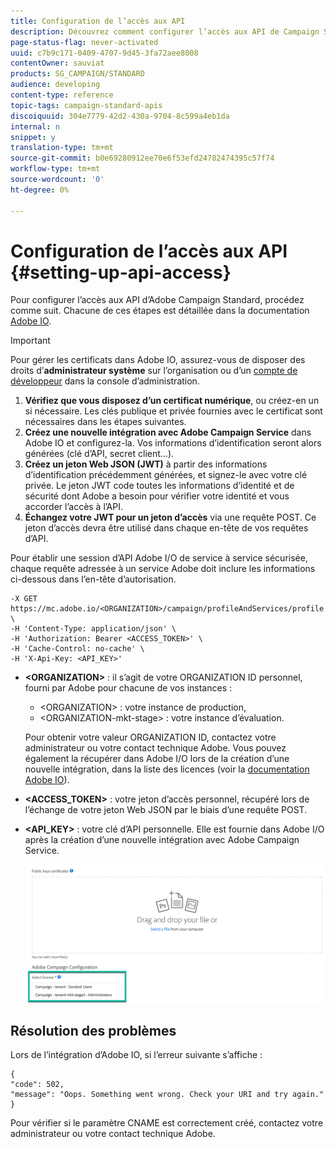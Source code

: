 ```yaml
---
title: Configuration de l’accès aux API
description: Découvrez comment configurer l’accès aux API de Campaign Standard.
page-status-flag: never-activated
uuid: c7b9c171-0409-4707-9d45-3fa72aee8008
contentOwner: sauviat
products: SG_CAMPAIGN/STANDARD
audience: developing
content-type: reference
topic-tags: campaign-standard-apis
discoiquuid: 304e7779-42d2-430a-9704-8c599a4eb1da
internal: n
snippet: y
translation-type: tm+mt
source-git-commit: b0e69280912ee70e6f53efd24782474395c57f74
workflow-type: tm+mt
source-wordcount: '0'
ht-degree: 0%

---
```



# Configuration de l’accès aux API {#setting-up-api-access}

Pour configurer l’accès aux API d’Adobe Campaign Standard, procédez comme suit. Chacune de ces étapes est détaillée dans la documentation [Adobe IO](https://www.adobe.io/authentication/auth-methods.html#!AdobeDocs/adobeio-auth/master/AuthenticationOverview/ServiceAccountIntegration.md).

>[!IMPORTANT]
>
>Pour gérer les certificats dans Adobe IO, assurez-vous de disposer des droits d’<b>administrateur système</b> sur l’organisation ou d’un [compte de développeur](https://helpx.adobe.com/fr/enterprise/using/manage-developers.html) dans la console d’administration.</a>

1. **Vérifiez que vous disposez d’un certificat numérique**, ou créez-en un si nécessaire. Les clés publique et privée fournies avec le certificat sont nécessaires dans les étapes suivantes.
1. **Créez une nouvelle intégration avec Adobe Campaign Service** dans Adobe IO et configurez-la. Vos informations d’identification seront alors générées (clé d’API, secret client...).
1. **Créez un jeton Web JSON (JWT)** à partir des informations d’identification précédemment générées, et signez-le avec votre clé privée. Le jeton JWT code toutes les informations d’identité et de sécurité dont Adobe a besoin pour vérifier votre identité et vous accorder l’accès à l’API.
1. **Échangez votre JWT pour un jeton d’accès** via une requête POST. Ce jeton d’accès devra être utilisé dans chaque en-tête de vos requêtes d’API.

Pour établir une session d’API Adobe I/O de service à service sécurisée, chaque requête adressée à un service Adobe doit inclure les informations ci-dessous dans l’en-tête d’autorisation.

```
-X GET https://mc.adobe.io/<ORGANIZATION>/campaign/profileAndServices/profile \
-H 'Content-Type: application/json' \
-H 'Authorization: Bearer <ACCESS_TOKEN>' \
-H 'Cache-Control: no-cache' \
-H 'X-Api-Key: <API_KEY>'
```

* **&lt;ORGANIZATION>** : il s’agit de votre ORGANIZATION ID personnel, fourni par Adobe pour chacune de vos instances :

   * &lt;ORGANIZATION> : votre instance de production,
   * &lt;ORGANIZATION-mkt-stage> : votre instance d’évaluation.

   Pour obtenir votre valeur ORGANIZATION ID, contactez votre administrateur ou votre contact technique Adobe. Vous pouvez également la récupérer dans Adobe I/O lors de la création d’une nouvelle intégration, dans la liste des licences (voir la <a href="https://www.adobe.io/authentication.html">documentation Adobe IO</a>).

* **&lt;ACCESS_TOKEN>** : votre jeton d’accès personnel, récupéré lors de l’échange de votre jeton Web JSON par le biais d’une requête POST.

* **&lt;API_KEY>** : votre clé d’API personnelle. Elle est fournie dans Adobe I/O après la création d’une nouvelle intégration avec Adobe Campaign Service.

   ![texte alternatif](assets/tenant.png)

## Résolution des problèmes

Lors de l’intégration d’Adobe IO, si l’erreur suivante s’affiche :

```
{ 
"code": 502, 
"message": "Oops. Something went wrong. Check your URI and try again." 
}
```


Pour vérifier si le paramètre CNAME est correctement créé, contactez votre administrateur ou votre contact technique Adobe.